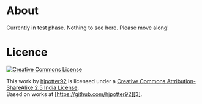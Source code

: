 # About

Currently in test phase. Nothing to see here. Please move along!

# Licence

[![Creative Commons License][1]][2]

This work by [hjpotter92][3] is licensed under a [Creative Commons Attribution-ShareAlike 2.5 India License][2].<br />
Based on works at [https://github.com/hjpotter92][3].

  [1]: https://raw.github.com/hjpotter92/hjpotter92.github.io/master/images/license.png "Creative Commons License"
  [2]: http://creativecommons.org/licenses/by-sa/2.5/in/deed.en "License"
  [3]: https://github.com/hjpotter92 "Source URL"
